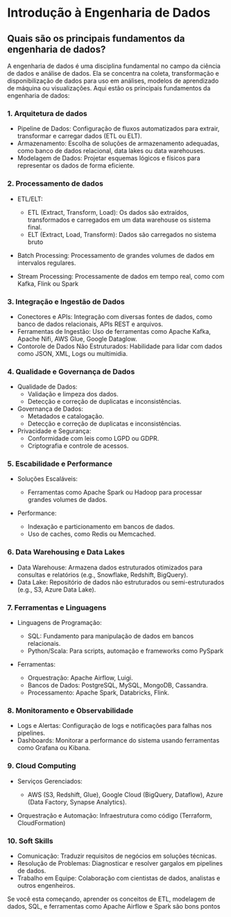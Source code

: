 # Introdução à Engenharia de Dados

## Quais são os principais fundamentos da engenharia de dados?

A engenharia de dados é uma disciplina fundamental no campo da ciência de dados e análise de dados. Ela se concentra na coleta, transformação e disponibilização de dados para uso em análises, modelos de aprendizado de máquina ou visualizações. Aqui estão os principais fundamentos da engenharia de dados:

### 1. Arquitetura de dados

- Pipeline de Dados: Configuração de fluxos automatizados para extrair, transformar e carregar dados (ETL ou ELT).
- Armazenamento: Escolha de soluções de armazenamento adequadas, como banco de dados relacional, data lakes ou data warehouses.
- Modelagem de Dados: Projetar esquemas lógicos e físicos para representar os dados de forma eficiente.

### 2. Processamento de dados

- ETL/ELT:
    - ETL (Extract, Transform, Load): Os dados são extraídos, transformados e carregados em um data warehouse os sistema final.
    - ELT (Extract, Load, Transform): Dados são carregados no sistema bruto
 
- Batch Processing: Processamento de grandes volumes de dados em intervalos regulares.
- Stream Processing: Processamente de dados em tempo real, como com Kafka, Flink ou Spark

### 3. Integração e Ingestão de Dados

- Conectores e APIs: Integração com diversas fontes de dados, como banco de dados relacionais, APIs REST e arquivos.
- Ferramentas de Ingestão: Uso de ferramentas como Apache Kafka, Apache Nifi, AWS Glue, Google Dataglow.
- Contorole de Dados Não Estruturados: Habilidade para lidar com dados como JSON, XML, Logs ou multímidia.

### 4. Qualidade e Governança de Dados

- Qualidade de Dados:
  - Validação e limpeza dos dados.
  - Detecção e correção de duplicatas e inconsistências.
- Governança de Dados:
   - Metadados e catalogação.
   - Detecção e correção de duplicatas e inconsistências.
- Privacidade e Segurança:
  - Conformidade com leis como LGPD ou GDPR.
  - Criptografia e controle de acessos.

 ### 5. Escabilidade e Performance

 - Soluções Escaláveis:
   - Ferramentas como Apache Spark ou Hadoop para processar grandes volumes de dados.
    
 - Performance:
   -  Indexação e particionamento em bancos de dados.
   -  Uso de caches, como Redis ou Memcached.

### 6. Data Warehousing e Data Lakes

- Data Warehouse: Armazena dados estruturados otimizados para consultas e relatórios (e.g., Snowflake, Redshift, BigQuery).
- Data Lake: Repositório de dados não estruturados ou semi-estruturados (e.g., S3, Azure Data Lake).

### 7. Ferramentas e Linguagens

- Linguagens de Programação:
  -  SQL: Fundamento para manipulação de dados em bancos relacionais.
  -  Python/Scala: Para scripts, automação e frameworks como PySpark

- Ferramentas:
  - Orquestração: Apache Airflow, Luigi.
  - Bancos de Dados: PostgreSQL, MySQL, MongoDB, Cassandra.
  - Processamento: Apache Spark, Databricks, Flink.

###  8. Monitoramento e Observabilidade

- Logs e Alertas: Configuração de logs e notificações para falhas nos pipelines.
- Dashboards: Monitorar a performance do sistema usando ferramentas como Grafana ou Kibana.

### 9. Cloud Computing

- Serviços Gerenciados:
  - AWS (S3, Redshift, Glue), Google Cloud (BigQuery, Dataflow), Azure (Data Factory, Synapse Analytics).
 
- Orquestração e Automação: Infraestrutura como código (Terraform, CloudFormation)

### 10. Soft Skills

- Comunicação: Traduzir requisitos de negócios em soluções técnicas.
- Resolução de Problemas: Diagnosticar e resolver gargalos em pipelines de dados.
- Trabalho em Equipe: Colaboração com cientistas de dados, analistas e outros engenheiros.

Se você esta começando, aprender os conceitos de ETL, modelagem de dados, SQL, e ferramentas como Apache Airflow e Spark são bons pontos 

